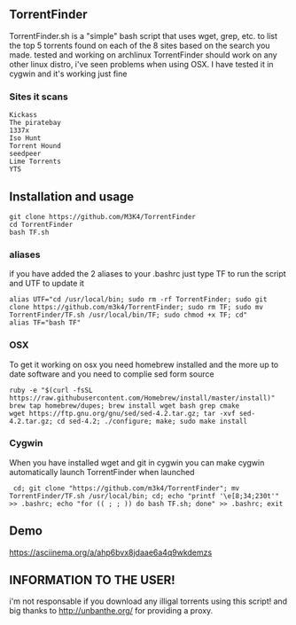 ## TorrentFinder
TorrentFinder.sh is a "simple" bash script that uses wget, grep, etc. to list the top 5 torrents found on each of the 8 sites based on the search you made. tested and working on archlinux TorrentFinder should work on any other linux distro, i've seen problems when using OSX. I have  tested it in cygwin and it's working just fine
### Sites it scans
    
    Kickass
    The piratebay
    1337x
    Iso Hunt
    Torrent Hound
    seedpeer
    Lime Torrents
    YTS 
    
## Installation and usage

    git clone https://github.com/M3K4/TorrentFinder
    cd TorrentFinder
    bash TF.sh

### aliases
if you have added the 2 aliases to your .bashrc just type TF to run the script and UTF to update it

    alias UTF="cd /usr/local/bin; sudo rm -rf TorrentFinder; sudo git clone https://github.com/m3k4/TorrentFinder; sudo rm TF; sudo mv TorrentFinder/TF.sh /usr/local/bin/TF; sudo chmod +x TF; cd"
    alias TF="bash TF"
    
### OSX
To get it working on osx you need homebrew installed and the more up to date software and you need to complie sed form source 

    ruby -e "$(curl -fsSL https://raw.githubusercontent.com/Homebrew/install/master/install)"
    brew tap homebrew/dupes; brew install wget bash grep cmake
    wget https://ftp.gnu.org/gnu/sed/sed-4.2.tar.gz; tar -xvf sed-4.2.tar.gz; cd sed-4.2; ./configure; make; sudo make install
    
### Cygwin
When you have installed wget and git in cygwin you can make cygwin automatically launch TorrentFinder when launched
    
     cd; git clone "https://github.com/m3k4/TorrentFinder"; mv TorrentFinder/TF.sh /usr/local/bin; cd; echo "printf '\e[8;34;230t'" >> .bashrc; echo "for (( ; ; )) do bash TF.sh; done" >> .bashrc; exit

    
## Demo

https://asciinema.org/a/ahp6bvx8jdaae6a4q9wkdemzs

## INFORMATION TO THE USER!
i'm not responsable if you download any illigal torrents using this script!
and big thanks to http://unbanthe.org/ for providing a proxy.

